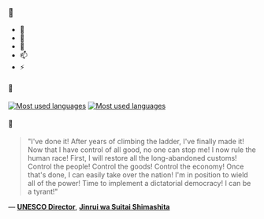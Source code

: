 ### 👋

- 🔭
- 🌱
- 💬
- 📫
- ⚡

#### 🧏

[![Most used languages](https://github-readme-stats-aynah.vercel.app/api/top-langs/?username=aynh&theme=solarized-dark&langs_count=6&layout=compact&hide_title=true)](https://github.com/anuraghazra/github-readme-stats#gh-dark-mode-only)
[![Most used languages](https://github-readme-stats-aynah.vercel.app/api/top-langs/?username=aynh&theme=solarized-light&langs_count=6&layout=compact&hide_title=true)](https://github.com/anuraghazra/github-readme-stats#gh-light-mode-only)

#### 💬

> "I've done it! After years of climbing the ladder, I've finally made it! Now that I have control of all good, no one can stop me! I now rule the human race! First, I will restore all the long-abandoned customs! Control the people! Control the goods! Control the economy! Once that's done, I can easily take over the nation! I'm in position to wield all of the power! Time to implement a dictatorial democracy! I can be a tyrant!"

&mdash; [**UNESCO Director**](https://myanimelist.net/character.php?q=UNESCO%20Director&cat=character), [**Jinrui wa Suitai Shimashita**](https://myanimelist.net/search/all?q=Jinrui%20wa%20Suitai%20Shimashita&cat=all)
